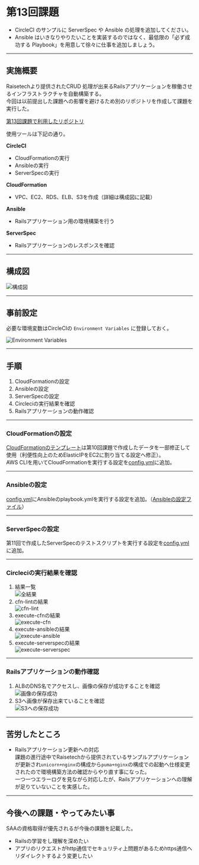 # 第13回課題

- CircleCI のサンプルに ServerSpec や Ansible の処理を追加してください。
- Ansible はいきなりやりたいことを実装するのではなく、最低限の「必ず成功する Playbook」を用意して徐々に仕事を追加しましょう。

---

## 実施概要

Raisetechより提供されたCRUD 処理が出来るRailsアプリケーションを稼働させるインフラストラクチャを自動構築する。  
今回は以前提出した課題への影響を避けるため別のリポジトリを作成して課題を実行した。

[第13回課題で利用したリポジトリ](https://github.com/m-iws/circleci)

使用ツールは下記の通り。

**CircleCI**  

- CloudFormationの実行  
- Ansibleの実行
- ServerSpecの実行

**CloudFormation** 

- VPC、EC2、RDS、ELB、S3を作成（詳細は構成図に記載）

**Ansible**

- Railsアプリケーション用の環境構築を行う

**ServerSpec**

- Railsアプリケーションのレスポンスを確認

---
## 構成図

![構成図](l13/構成図.png)

---

## 事前設定
必要な環境変数はCircleCIの `Environment Variables` に登録しておく。 

![Environment Variables](l13/01.png)

---

## 手順

1. CloudFormationの設定
2. Ansibleの設定
3. ServerSpecの設定
4. Circleciの実行結果を確認
5. Railsアプリケーションの動作確認

---

### CloudFormationの設定

[CloudFormationのテンプレート](lecture13/cloudformation/)は第10回課題で作成したデータを一部修正して使用（利便性向上のためElasticIPをEC2に割り当てる設定へ修正）。<br>
AWS CLIを用いてCloudFormationを実行する設定を[config.yml](lecture13/.circleci/config.yml)に追加。  

---

### Ansibleの設定
[config.yml](lecture13/.circleci/config.yml)にAnsibleのplaybook.ymlを実行する設定を追加。（[Ansibleの設定ファイル](lecture13/ansible)）

---

### ServerSpecの設定

第11回で作成したServerSpecのテストスクリプトを実行する設定を[config.yml](lecture13/.circleci/config.yml)に追加。

---

### Circleciの実行結果を確認

1. 結果一覧<br>![全結果](l13/02.png)
2. cfn-lintの結果<br>![cfn-lint](l13/03.png)
3. execute-cfnの結果<br>![execute-cfn](l13/04.png)
4. execute-ansibleの結果<br>![execute-ansible](l13/05.png)
5. execute-serverspecの結果<br>![execute-serverspec](l13/06.png)

---

### Railsアプリケーションの動作確認

1. ALBのDNS名でアクセスし、画像の保存が成功することを確認<br>![画像の保存成功](l13/07.png)
2. S3へ画像が保存出来ていることを確認<br>![S3への保存成功](l13/08.png)

---

## 苦労したところ

- Railsアプリケーション更新への対応<br>
課題の進行途中でRaisetechから提供されているサンプルアプリケーションが更新され`unicorn+nginx`の構成から`puma+nginx`の構成での起動へ仕様変更されたので環境構築方法の確認からやり直す事になった。<br>
一つ一つエラーログを見ながら対応したが、Railsアプリケーションへの理解が足りていないことを実感した。

---

## 今後への課題・やってみたい事
SAAの資格取得が優先されるが今後の課題を記載した。
- Railsの学習をし理解を深めたい
- アプリのリクエストがhttp通信でセキュリティ上問題があるためhttps通信へリダイレクトするよう変更したい
